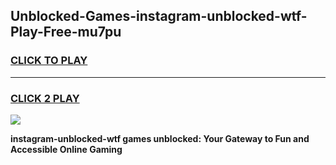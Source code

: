 
## Unblocked-Games-instagram-unblocked-wtf-Play-Free-mu7pu
<h3>
<a href="https://premium76.site?title=instagram-unblocked-wtf&ref=18A1">CLICK TO PLAY</a></h3>
<hr>

<h3>
<a href="https://premium76.site?title=instagram-unblocked-wtf&ref=18A1">CLICK 2 PLAY</a>
  
</h3>

<a href="https://premium76.site?title=instagram-unblocked-wtf&ref=18A1"><img src="https://clearcache.store/games.png"></a>


**instagram-unblocked-wtf games unblocked: Your Gateway to Fun and Accessible Online Gaming**

